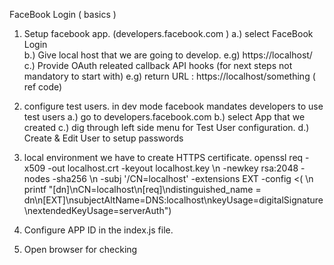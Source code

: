 FaceBook Login ( basics )

1. Setup facebook app. (developers.facebook.com )
    a.) select FaceBook Login   
    b.) Give local host that we are going to develop. e.g) https://localhost/ 
    c.) Provide OAuth releated callback API hooks (for next steps not mandatory to start with)
        e.g) return URL : https://localhost/something ( ref code)

2. configure test users. in dev mode facebook mandates developers to use test users 
    a.) go to developers.facebook.com
    b.) select App that we created
    c.) dig through left side menu for Test User configuration. 
    d.) Create & Edit User to setup passwords

3. local environment we have to create HTTPS certificate. 
    openssl req -x509 -out localhost.crt -keyout localhost.key \\n  -newkey rsa:2048 -nodes -sha256 \\n  -subj '/CN=localhost' -extensions EXT -config <( \\n   printf "[dn]\nCN=localhost\n[req]\ndistinguished_name = dn\n[EXT]\nsubjectAltName=DNS:localhost\nkeyUsage=digitalSignature\nextendedKeyUsage=serverAuth")

4. Configure APP ID in the index.js file. 

5. Open browser for  checking


